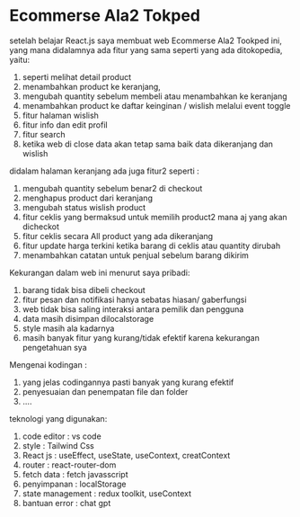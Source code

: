 # Ecommerse Ala2 Tokped

setelah belajar React.js saya membuat web Ecommerse Ala2 Tookped ini, yang mana didalamnya ada fitur yang sama seperti yang ada ditokopedia, yaitu:
  1. seperti melihat detail product
  2. menambahkan product ke keranjang,
  3. mengubah quantity sebelum membeli atau menambahkan ke keranjang
  4. menambahkan product ke daftar keinginan / wislish melalui event toggle
  5. fitur halaman wislish
  6. fitur info dan edit profil
  7. fitur search
  8. ketika web di close data akan tetap sama baik data dikeranjang dan wislish

didalam halaman keranjang ada juga fitur2 seperti :
  1.  mengubah quantity sebelum benar2 di checkout
  2.  menghapus product dari keranjang
  3.  mengubah status wislish product
  4.  fitur ceklis yang bermaksud untuk memilih product2 mana aj yang akan dicheckot
  5.  fitur ceklis secara All product yang ada dikeranjang
  6.  fitur update harga terkini ketika barang di ceklis atau quantity dirubah
  7.  menambahkan catatan untuk penjual sebelum barang dikirim

Kekurangan dalam web ini menurut saya pribadi:
  1.  barang tidak bisa dibeli checkout
  2.  fitur pesan dan notifikasi hanya sebatas hiasan/ gaberfungsi
  3.  web tidak bisa saling interaksi antara pemilik dan pengguna
  4.  data masih disimpan dilocalstorage
  5.  style masih ala kadarnya
  6.  masih banyak fitur yang kurang/tidak efektif karena kekurangan pengetahuan sya

Mengenai kodingan :
  1.  yang jelas codingannya pasti banyak yang kurang efektif
  2.  penyesuaian dan penempatan file dan folder
  3.  ....
     

teknologi yang digunakan:
  1.  code editor : vs code
  2.  style : Tailwind Css
  3.  React js : useEffect, useState, useContext, creatContext
  4.  router : react-router-dom
  5.  fetch data : fetch javasscript
  6.  penyimpanan : localStorage
  7.  state management : redux toolkit, useContext
  8.  bantuan error : chat gpt

